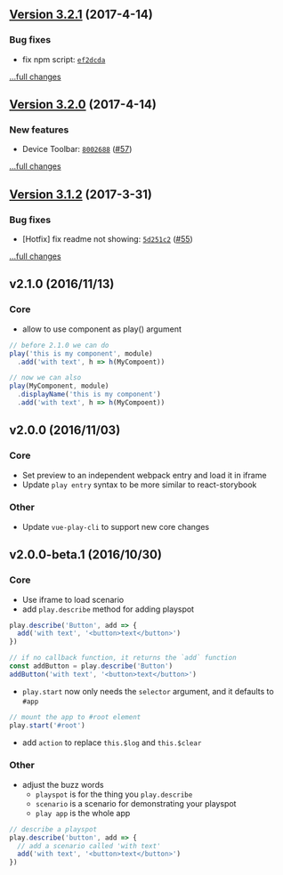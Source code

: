 ## [Version 3.2.1](https://github.com/egoist/vue-play/releases/tag/v3.2.1) (2017-4-14)

### Bug fixes

- fix npm script: [`ef2dcda`](https://github.com/egoist/vue-play/commit/ef2dcda)

[...full changes](https://github.com/egoist/vue-play/compare/v3.2.0...v3.2.1)

## [Version 3.2.0](https://github.com/egoist/vue-play/releases/tag/v3.2.0) (2017-4-14)

### New features

- Device Toolbar: [`8002688`](https://github.com/egoist/vue-play/commit/8002688) ([#57](https://github.com/egoist/vue-play/issues/57))

[...full changes](https://github.com/egoist/vue-play/compare/v3.1.3...v3.2.0)

## [Version 3.1.2](https://github.com/egoist/vue-play/releases/tag/v3.1.2) (2017-3-31)

### Bug fixes

- [Hotfix] fix readme not showing: [`5d251c2`](https://github.com/egoist/vue-play/commit/5d251c2) ([#55](https://github.com/egoist/vue-play/issues/55))

[...full changes](https://github.com/egoist/vue-play/compare/v3.1.1...v3.1.2)

## v2.1.0 (2016/11/13)

### Core

- allow to use component as play() argument

```js
// before 2.1.0 we can do
play('this is my component', module)
  .add('with text', h => h(MyCompoent))

// now we can also
play(MyComponent, module)
  .displayName('this is my component')
  .add('with text', h => h(MyCompoent))
```

## v2.0.0 (2016/11/03)

### Core

- Set preview to an independent webpack entry and load it in iframe
- Update `play entry` syntax to be more similar to react-storybook

### Other

- Update `vue-play-cli` to support new core changes

## v2.0.0-beta.1 (2016/10/30)

### Core

- Use iframe to load scenario
- add `play.describe` method for adding playspot

```js
play.describe('Button', add => {
  add('with text', '<button>text</button>')
})

// if no callback function, it returns the `add` function
const addButton = play.describe('Button')
addButton('with text', '<button>text</button>')
```

- `play.start` now only needs the `selector` argument, and it defaults to `#app`

```js
// mount the app to #root element
play.start('#root')
```

- add `action` to replace `this.$log` and `this.$clear`

### Other

- adjust the buzz words
  - `playspot` is for the thing you `play.describe`
  - `scenario` is a scenario for demonstrating your playspot
  - `play app` is the whole app

```js
// describe a playspot
play.describe('button', add => {
  // add a scenario called 'with text'
  add('with text', '<button>text</button>')
})
```
